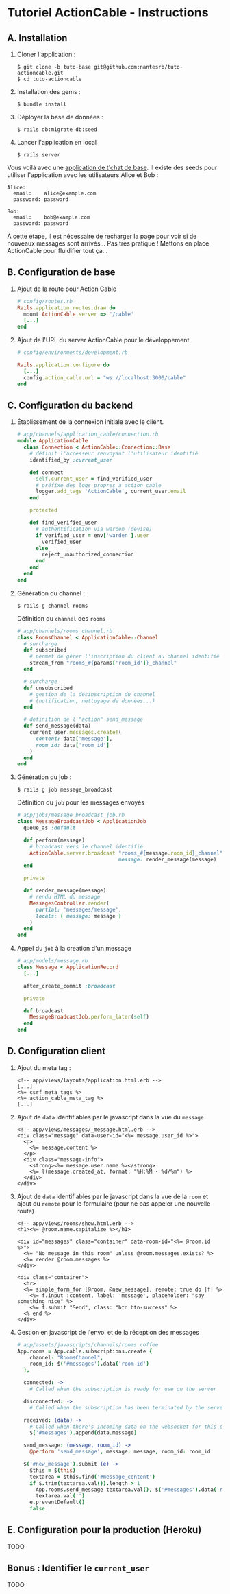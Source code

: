# Tutoriel ActionCable - Instructions

## A. Installation
1.  Cloner l'application :
    ```shell
    $ git clone -b tuto-base git@github.com:nantesrb/tuto-actioncable.git
    $ cd tuto-actioncable
    ```

1.  Installation des gems :
    ```shell
    $ bundle install
    ```

1.  Déployer la base de données :
    ```shell
    $ rails db:migrate db:seed
    ```

1.  Lancer l'application en local
    ```shell
    $ rails server
    ```

Vous voilà avec une [application de t'chat de base](http://localhost:3000). Il existe des seeds pour utiliser l'application avec les utilisateurs Alice et Bob :
```
Alice:
  email:    alice@example.com
  password: password

Bob:
  email:    bob@example.com
  password: password
```

À cette étape, il est nécessaire de recharger la page pour voir si de nouveaux messages sont arrivés... Pas très pratique ! Mettons en place ActionCable pour fluidifier tout ça...

## B. Configuration de base
1.  Ajout de la route pour Action Cable
    ```ruby
    # config/routes.rb
    Rails.application.routes.draw do
      mount ActionCable.server => '/cable'
      [...]
    end
    ```

1.  Ajout de l'URL du server ActionCable pour le développement
    ```ruby
    # config/environments/development.rb

    Rails.application.configure do
      [...]
      config.action_cable.url = "ws://localhost:3000/cable"
    end
    ```

## C. Configuration du backend
1.  Établissement de la connexion initiale avec le client.

    ```ruby
    # app/channels/application_cable/connection.rb
    module ApplicationCable
      class Connection < ActionCable::Connection::Base
        # définit l'accesseur renvoyant l'utilisateur identifié
        identified_by :current_user

        def connect
          self.current_user = find_verified_user
          # préfixe des logs propres à action cable
          logger.add_tags 'ActionCable', current_user.email
        end

        protected

        def find_verified_user
          # authentification via warden (devise)
          if verified_user = env['warden'].user
            verified_user
          else
            reject_unauthorized_connection
          end
        end
      end
    end
    ```

1.  Génération du channel :
    ```shell
    $ rails g channel rooms
    ```

    Définition du `channel` des `rooms`
    ```ruby
    # app/channels/rooms_channel.rb
    class RoomsChannel < ApplicationCable::Channel
      # surcharge
      def subscribed
        # permet de gérer l'inscription du client au channel identifié
        stream_from "rooms_#{params['room_id']}_channel"
      end

      # surcharge
      def unsubscribed
        # gestion de la désinscription du channel
        # (notification, nettoyage de données...)
      end

      # definition de l'"action" send_message
      def send_message(data)
        current_user.messages.create!(
          content: data['message'],
          room_id: data['room_id']
        )
      end
    end
    ```

1.  Génération du job :
    ```shell
    $ rails g job message_broadcast
    ```

    Définition du `job` pour les messages envoyés
    ```ruby
    # app/jobs/message_broadcast_job.rb
    class MessageBroadcastJob < ApplicationJob
      queue_as :default

      def perform(message)
        # broadcast vers le channel identifié
        ActionCable.server.broadcast "rooms_#{message.room_id}_channel",
                                     message: render_message(message)
      end

      private

      def render_message(message)
        # rendu HTML du message
        MessagesController.render(
          partial: 'messages/message',
          locals: { message: message }
        )
      end
    end
    ```

1.  Appel du `job` à la creation d'un message
    ```ruby
    # app/models/message.rb
    class Message < ApplicationRecord
      [...]

      after_create_commit :broadcast

      private

      def broadcast
        MessageBroadcastJob.perform_later(self)
      end
    end
    ```

## D. Configuration client
1. Ajout du meta tag :
    ```erb
    <!-- app/views/layouts/application.html.erb -->
    [...]
    <%= csrf_meta_tags %>
    <%= action_cable_meta_tag %>
    [...]
    ```

1.  Ajout de `data` identifiables par le javascript dans la vue du `message`
    ```erb
    <!-- app/views/messages/_message.html.erb -->
    <div class="message" data-user-id="<%= message.user_id %>">
      <p>
        <%= message.content %>
      </p>
      <div class="message-info">
        <strong><%= message.user.name %></strong>
        <%= l(message.created_at, format: "%H:%M - %d/%m") %>
      </div>
    </div>
    ```

1.  Ajout de `data` identifiables par le javascript dans la vue de la `room` et ajout du `remote` pour le formulaire (pour ne pas appeler une nouvelle route)
    ```erb
    <!-- app/views/rooms/show.html.erb -->
    <h1><%= @room.name.capitalize %></h1>

    <div id="messages" class="container" data-room-id="<%= @room.id %>">
      <%= "No message in this room" unless @room.messages.exists? %>
      <%= render @room.messages %>
    </div>

    <div class="container">
      <hr>
      <%= simple_form_for [@room, @new_message], remote: true do |f| %>
        <%= f.input :content, label: 'message', placeholder: "say something nice" %>
        <%= f.submit "Send", class: "btn btn-success" %>
      <% end %>
    </div>
    ```

1.  Gestion en javascript de l'envoi et de la réception des messages
    ```coffeescript
    # app/assets/javascripts/channels/rooms.coffee
    App.rooms = App.cable.subscriptions.create {
        channel: "RoomsChannel",
        room_id: $('#messages').data('room-id')
      },

      connected: ->
        # Called when the subscription is ready for use on the server

      disconnected: ->
        # Called when the subscription has been terminated by the server

      received: (data) ->
        # Called when there's incoming data on the websocket for this channel
        $('#messages').append(data.message)

      send_message: (message, room_id) ->
        @perform 'send_message', message: message, room_id: room_id

      $('#new_message').submit (e) ->
        $this = $(this)
        textarea = $this.find('#message_content')
        if $.trim(textarea.val()).length > 1
          App.rooms.send_message textarea.val(), $('#messages').data('room-id')
          textarea.val('')
        e.preventDefault()
        false
    ```

## E. Configuration pour la production (Heroku)
TODO

## Bonus : Identifier le `current_user`
TODO

